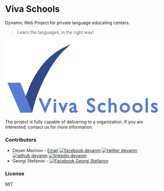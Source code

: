 # Viva Schools
Dynamic Web Project for private language educating centers.

> Learn the languages, in the right way!

![Logo banner](/WebContent/img/logo_banner.png?raw=true "Viva-School logo")

The project is fully capable of delivering to a organization. If you are interested, contact us for more information.

### Contributors
* Deyan Marinov - [Email](mailto:deiandeni13@gmail.com) [![facebook deyanm][2.1]][3] [![twitter deyanm][1.1]][1] [![github deyanm][5.1]][4] [![linkedin deyanm][6.1]][4]
* Georgi Stefanov - [![Facebook Georgi Stefanov][2.1]][2]

[1.1]: http://i.imgur.com/tXSoThF.png (twitter icon)
[2.1]: http://i.imgur.com/P3YfQoD.png (facebook icon)
[3.1]: http://i.imgur.com/yCsTjba.png (google plus icon)
[4.1]: http://i.imgur.com/1AGmwO3.png (dribbble icon)
[5.1]: http://i.imgur.com/0o48UoR.png (github icon)
[6.1]: http://i.imgur.com/01ZKnwa.png (linkedin icon)

[1]: https://twitter.com/deyanm99
[2]: http://web.facebook.com/georgi.stefanow
[3]: http://www.facebook.com/deyanm.98
[4]: https://www.github.com/deyanm
[5]: https://www.linkedin.com/in/deyanm

### License
MIT